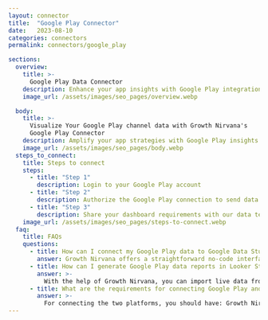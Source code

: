 ```yaml
---
layout: connector
title:  "Google Play Connector"
date:   2023-08-10
categories: connectors
permalink: connectors/google_play

sections:
  overview:
    title: >-
      Google Play Data Connector
    description: Enhance your app insights with Google Play integration. Seamlessly merge app data from Google Play with Looker Studio's analytical capabilities, unlocking insights that shape user experiences, engagement strategies, and operational excellence.
    image_url: /assets/images/seo_pages/overview.webp

  body:
    title: >-
      Visualize Your Google Play channel data with Growth Nirvana's
      Google Play Connector
    description: Amplify your app strategies with Google Play insights integrated into Looker Studio.
    image_url: /assets/images/seo_pages/body.webp
  steps_to_connect:
    title: Steps to connect
    steps:
      - title: "Step 1"
        description: Login to your Google Play account
      - title: "Step 2"
        description: Authorize the Google Play connection to send data to Growth Nirvana
      - title: "Step 3"
        description: Share your dashboard requirements with our data team. We will build the report for you.
    image_url: /assets/images/seo_pages/steps-to-connect.webp
  faq:
    title: FAQs
    questions:
      - title: How can I connect my Google Play data to Google Data Studio/Looker Studio?
        answer: Growth Nirvana offers a straightforward no-code interface to connect to Google Play data sources.
      - title: How can I generate Google Play data reports in Looker Studio?
        answer: >-
          With the help of Growth Nirvana, you can import live data from Google Play into Looker Studio. These data can be viewed in charts, tables, and dashboards to generate branded reports that can be shared instantly.
      - title: What are the requirements for connecting Google Play and Looker Studio?
        answer: >-
          For connecting the two platforms, you should have: Growth Nirvana Account and Google Play Ads Account
---
```

